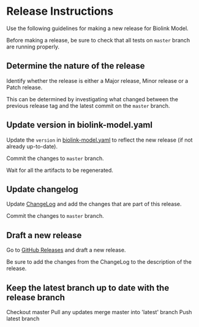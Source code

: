 # Release Instructions

Use the following guidelines for making a new release for Biolink Model.

Before making a release, be sure to check that all tests on `master` branch are running properly.


## Determine the nature of the release

Identify whether the release is either a Major release, Minor release or a Patch release.

This can be determined by investigating what changed between the previous release tag
and the latest commit on the `master` branch.


## Update version in biolink-model.yaml

Update the `version` in [biolink-model.yaml]() to reflect the new release (if not already up-to-date).

Commit the changes to `master` branch.

Wait for all the artifacts to be regenerated.


## Update changelog

Update [ChangeLog]() and add the changes that are part of this release.

Commit the changes to `master` branch.


## Draft a new release

Go to [GitHub Releases](https://github.com/biolink/biolink-model/releases) and draft a new release.

Be sure to add the changes from the ChangeLog to the description of the release.


## Keep the latest branch up to date with the release branch

Checkout master
Pull any updates
merge master into 'latest' branch
Push latest branch